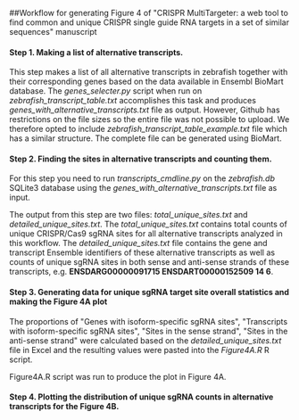##Workflow for generating Figure 4 of "CRISPR MultiTargeter: a web tool to find common and unique CRISPR single guide RNA targets in a set of similar sequences" manuscript

#### Step 1. Making a list of alternative transcripts.

This step makes a list of all alternative transcripts in zebrafish together with their corresponding genes based on the data available in Ensembl BioMart database. The *genes_selecter.py* script when run on *zebrafish_transcript_table.txt* accomplishes this task and produces *genes_with_alternative_transcripts.txt* file as output. However, Github has restrictions on the file sizes so the entire file was not possible to upload. We therefore opted to include *zebrafish_transcript_table_example.txt* file which has a similar structure. The complete file can be generated using BioMart.

#### Step 2. Finding the sites in alternative transcripts and counting them.

For this step you need to run *transcripts_cmdline.py* on the *zebrafish.db* SQLite3 database using the *genes_with_alternative_transcripts.txt* file as input.

The output from this step are two files: *total_unique_sites.txt* and *detailed_unique_sites.txt*. The *total_unique_sites.txt* contains total counts of unique CRISPR/Cas9 sgRNA sites for all alternative transcripts analyzed in this workflow. The *detailed_unique_sites.txt* file contains the gene and transcript Ensemble identifiers of these alternative transcripts as well as counts of unique sgRNA sites in both sense and anti-sense strands of these transcripts, e.g. **ENSDARG00000091715	ENSDART00000152509	14	6**.

#### Step 3. Generating data for unique sgRNA target site overall statistics and making the Figure 4A plot

The proportions of "Genes with isoform-specific sgRNA sites", "Transcripts with isoform-specific sgRNA sites", "Sites in the sense strand", "Sites in the anti-sense strand" were calculated based on the *detailed_unique_sites.txt* file in Excel and the resulting values were pasted into the *Figure4A.R* R script.

Figure4A.R script was run to produce the plot in Figure 4A.

#### Step 4. Plotting the distribution of unique sgRNA counts in alternative transcripts for the Figure 4B.







